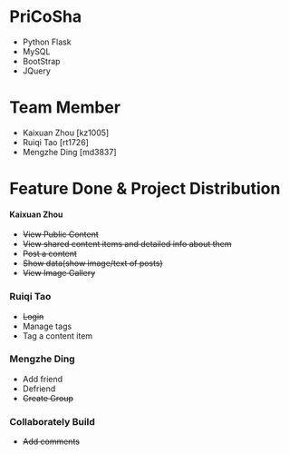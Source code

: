 # PriCoSha
- Python Flask
- MySQL
- BootStrap
- JQuery
# Team Member
- Kaixuan Zhou [kz1005]
- Ruiqi Tao    [rt1726]
- Mengzhe Ding [md3837]
# Feature Done & Project Distribution
#### Kaixuan Zhou ####
- <Del>View Public Content</Del>
- <Del>View shared content items and detailed info about them</Del>
- <Del>Post a content</Del>
- <Del>Show data(show image/text of posts)</Del>
- <Del>View Image Gallery</Del>
### Ruiqi Tao
- <Del>Login</Del>
- Manage tags
- Tag a content item
### Mengzhe Ding
- Add friend
- Defriend
- <Del>Create Group</Del>
### Collaborately Build
- <Del>Add comments</Del>
